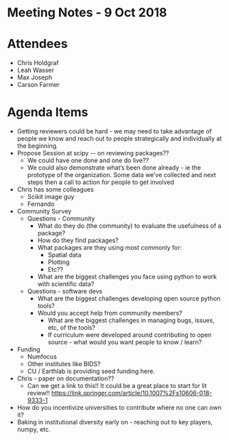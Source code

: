 # Meeting Notes - 9 Oct 2018

Attendees
=========

* Chris Holdgraf
* Leah Wasser
* Max Joseph
* Carson Farmer

Agenda Items
============

* Getting reviewers could be hard - we may need to take advantage of people we know and reach out to people strategically and individually at the beginning. 
* Propose Session at scipy -- on reviewing packages??
    * We could have one done and one do live??
    * We could also demonstrate what’s been done already - ie the prototype of the organization. Some data we’ve collected and next steps then a call to action for people to get involved
* Chris has some colleagues
    * Scikit image guy
    * Fernando
* Community Survey
    * Questions - Community 
        * What do they do (the community) to evaluate the usefulness of a package?
        * How do they find packages?
        * What packages are they using most commonly for:
            * Spatial data
            * Plotting
            * Etc??
        * What are the biggest challenges you face using python to work with scientific data?
    * Questions - software devs
        * What are the biggest challenges developing open source python tools?
        * Would you accept help from community members?
            * What are the biggest challenges in managing bugs, issues, etc, of the tools?
            * If curriculum were developed around contributing to open source - what would you want people to know / learn? 
* Funding
    * Numfocus
    * Other institutes like BIDS?
    * CU / Earthlab is providing seed funding here. 
* Chris  - paper on documentation??
    * Can we get a link to this!! It could be a great place to start for lit review!! https://link.springer.com/article/10.1007%2Fs10606-018-9333-1
* How do you incentivize universities to contribute where no one can own it? 
* Baking in institutional diversity early on - reaching out to key players, numpy, etc.
